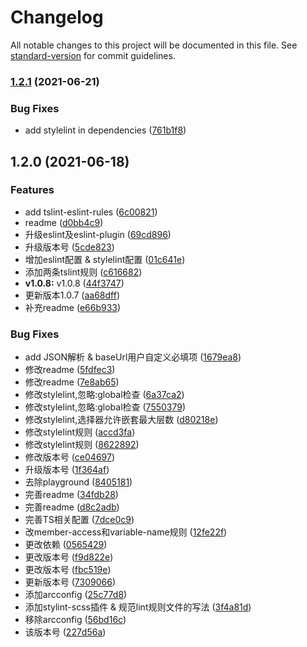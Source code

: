 # Changelog

All notable changes to this project will be documented in this file. See [standard-version](https://github.com/conventional-changelog/standard-version) for commit guidelines.

### [1.2.1](https://github.com/juicecube/mlz-lint/compare/v1.2.0...v1.2.1) (2021-06-21)


### Bug Fixes

* add stylelint in dependencies ([761b1f8](https://github.com/juicecube/mlz-lint/commit/761b1f87ecc5310beb225571ea29663b91f248b4))

## 1.2.0 (2021-06-18)


### Features

* add tslint-eslint-rules ([6c00821](https://github.com/juicecube/mlz-lint/commit/6c008213f296e7821944f8968d2b34e903b5176c))
* readme ([d0bb4c9](https://github.com/juicecube/mlz-lint/commit/d0bb4c9dcdbec4c3cb95d4e7c3636566354d2375))
* 升级eslint及eslint-plugin ([69cd896](https://github.com/juicecube/mlz-lint/commit/69cd89698f35770436f254f41142c14870cfb9a1))
* 升级版本号 ([5cde823](https://github.com/juicecube/mlz-lint/commit/5cde823bd6b4897e6269297d2dfb1d30e9a783d0))
* 增加eslint配置 & stylelint配置 ([01c641e](https://github.com/juicecube/mlz-lint/commit/01c641e8b3f8e1488d431bde7dc63fd17c9c0740))
* 添加两条tslint规则 ([c616682](https://github.com/juicecube/mlz-lint/commit/c616682a2720187807be9333e9c44a011929f36f))
* **v1.0.8:** v1.0.8 ([44f3747](https://github.com/juicecube/mlz-lint/commit/44f37470f9f76f340d8262fba90d7cd822f7211a))
* 更新版本1.0.7 ([aa68dff](https://github.com/juicecube/mlz-lint/commit/aa68dff247ab5602f92eddb24f718ac3d534bc2a))
* 补充readme ([e66b933](https://github.com/juicecube/mlz-lint/commit/e66b93324c764adc9e43c5783169cad78055eda5))


### Bug Fixes

* add JSON解析 & baseUrl用户自定义必填项 ([1679ea8](https://github.com/juicecube/mlz-lint/commit/1679ea837cfdcfdc444cba705273563ce1f1175e))
* 修改readme ([5fdfec3](https://github.com/juicecube/mlz-lint/commit/5fdfec3071be1b8953e6d87ecb98d966b2e36135))
* 修改readme ([7e8ab65](https://github.com/juicecube/mlz-lint/commit/7e8ab65bc1b1305ce14c15c26eca6f38d57b1fc1))
* 修改stylelint,忽略:global检查 ([6a37ca2](https://github.com/juicecube/mlz-lint/commit/6a37ca27a5becdfbb1d763363b16bb21756b1c33))
* 修改stylelint,忽略:global检查 ([7550379](https://github.com/juicecube/mlz-lint/commit/7550379647813be936b6b8f4be7298c3a10b7737))
* 修改stylelint,选择器允许嵌套最大层数 ([d80218e](https://github.com/juicecube/mlz-lint/commit/d80218e1aebd761877aca43416b28221ad5b3a2d))
* 修改stylelint规则 ([accd3fa](https://github.com/juicecube/mlz-lint/commit/accd3faeb940c3c8d038e1c11a92d1da9dfe619a))
* 修改stylelint规则 ([8622892](https://github.com/juicecube/mlz-lint/commit/8622892b9789c067461d48c99f182a31cf67bee5))
* 修改版本号 ([ce04697](https://github.com/juicecube/mlz-lint/commit/ce04697bfaf178f34a656eaecfe8fa6f0f055c0d))
* 升级版本号 ([1f364af](https://github.com/juicecube/mlz-lint/commit/1f364af1af14fc951bb4a9a3ab2727decb63a97c))
* 去除playground ([8405181](https://github.com/juicecube/mlz-lint/commit/8405181d8ccf4e1f859ff7cac0eee8863788a059))
* 完善readme ([34fdb28](https://github.com/juicecube/mlz-lint/commit/34fdb2840d02d7ab9c85bae027ede1f776409bc6))
* 完善readme ([d8c2adb](https://github.com/juicecube/mlz-lint/commit/d8c2adbeb3f1b059a6408d49c0ef512fc3e39570))
* 完善TS相关配置 ([7dce0c9](https://github.com/juicecube/mlz-lint/commit/7dce0c91eb4e3b26a0edbfbe43fc9e3a7af68281))
* 改member-access和variable-name规则 ([12fe22f](https://github.com/juicecube/mlz-lint/commit/12fe22f8cb52143183aa32fdb6f8ed2852a6d951))
* 更改依赖 ([0565429](https://github.com/juicecube/mlz-lint/commit/0565429a649b2fa016fd54ee61f66c4b6a107d96))
* 更改版本号 ([f9d822e](https://github.com/juicecube/mlz-lint/commit/f9d822e19e1d858b907155a231e49893be74c3e0))
* 更改版本号 ([fbc519e](https://github.com/juicecube/mlz-lint/commit/fbc519ec3470747f7eb515573365bbdef8e7fb3c))
* 更新版本号 ([7309066](https://github.com/juicecube/mlz-lint/commit/7309066338547fcd686acd0f005d416d21cd8670))
* 添加arcconfig ([25c77d8](https://github.com/juicecube/mlz-lint/commit/25c77d860ec6fff08d7aa606c0c2146c3c94b565))
* 添加stylint-scss插件 & 规范lint规则文件的写法 ([3f4a81d](https://github.com/juicecube/mlz-lint/commit/3f4a81d8490795e2fd7d83b0a0fc4e6c9959a48b))
* 移除arcconfig ([56bd16c](https://github.com/juicecube/mlz-lint/commit/56bd16c458a374a3dab188e678f1bc2543f3836e))
* 该版本号 ([227d56a](https://github.com/juicecube/mlz-lint/commit/227d56aa7344f2810086acc6a0d04ed1693f42f9))
